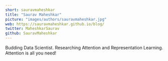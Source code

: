 ```yaml
---
short: sauravmaheshkar
title: "Saurav Maheshkar"
picture: "images/authors/sauravmaheshkar.jpg"
web: https://sauravmaheshkar.github.io/blog/
twitter: MaheshkarSaurav
github: SauravMaheshkar
---
```


Budding Data Scientist. Researching Attention and Representation Learning. Attention is all you need!